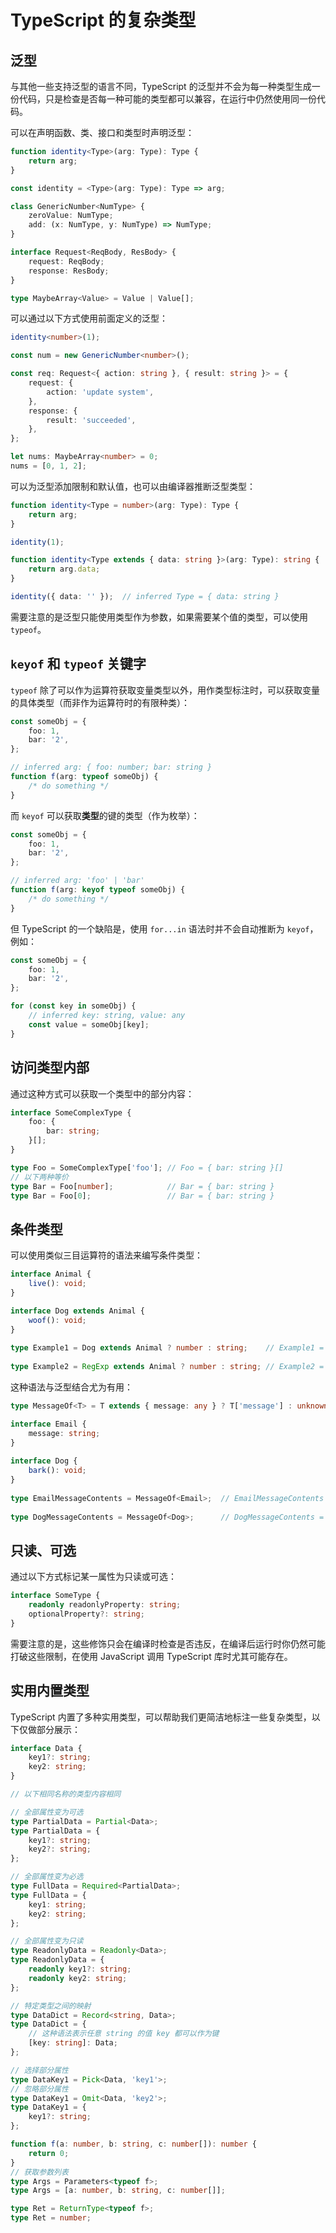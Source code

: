 # TypeScript 的复杂类型

## 泛型

与其他一些支持泛型的语言不同，TypeScript 的泛型并不会为每一种类型生成一份代码，只是检查是否每一种可能的类型都可以兼容，在运行中仍然使用同一份代码。

可以在声明函数、类、接口和类型时声明泛型：

```typescript
function identity<Type>(arg: Type): Type {
    return arg;
}

const identity = <Type>(arg: Type): Type => arg;

class GenericNumber<NumType> {
    zeroValue: NumType;
    add: (x: NumType, y: NumType) => NumType;
}

interface Request<ReqBody, ResBody> {
    request: ReqBody;
    response: ResBody;
}

type MaybeArray<Value> = Value | Value[];
```

可以通过以下方式使用前面定义的泛型：

```typescript
identity<number>(1);

const num = new GenericNumber<number>();

const req: Request<{ action: string }, { result: string }> = {
    request: {
        action: 'update system',
    },
    response: {
        result: 'succeeded',
    },
};

let nums: MaybeArray<number> = 0;
nums = [0, 1, 2];
```

可以为泛型添加限制和默认值，也可以由编译器推断泛型类型：

```typescript
function identity<Type = number>(arg: Type): Type {
    return arg;
}

identity(1);

function identity<Type extends { data: string }>(arg: Type): string {
    return arg.data;
}

identity({ data: '' });  // inferred Type = { data: string }
```

需要注意的是泛型只能使用类型作为参数，如果需要某个值的类型，可以使用 `typeof`。

## `keyof` 和 `typeof` 关键字

`typeof` 除了可以作为运算符获取变量类型以外，用作类型标注时，可以获取变量的具体类型（而非作为运算符时的有限种类）：

```typescript
const someObj = {
    foo: 1,
    bar: '2',
};

// inferred arg: { foo: number; bar: string }
function f(arg: typeof someObj) {
    /* do something */
}
```

而 `keyof` 可以获取**类型**的键的类型（作为枚举）：

```typescript
const someObj = {
    foo: 1,
    bar: '2',
};

// inferred arg: 'foo' | 'bar'
function f(arg: keyof typeof someObj) {
    /* do something */
}
```

但 TypeScript 的一个缺陷是，使用 `for...in` 语法时并不会自动推断为 `keyof`，例如：

```typescript
const someObj = {
    foo: 1,
    bar: '2',
};

for (const key in someObj) {
    // inferred key: string, value: any
    const value = someObj[key];
}
```

## 访问类型内部

通过这种方式可以获取一个类型中的部分内容：

```typescript
interface SomeComplexType {
    foo: {
        bar: string;
    }[];
}

type Foo = SomeComplexType['foo']; // Foo = { bar: string }[]
// 以下两种等价
type Bar = Foo[number];            // Bar = { bar: string }
type Bar = Foo[0];                 // Bar = { bar: string }
```

## 条件类型

可以使用类似三目运算符的语法来编写条件类型：

```typescript
interface Animal {
    live(): void;
}

interface Dog extends Animal {
    woof(): void;
}
 
type Example1 = Dog extends Animal ? number : string;    // Example1 = number
 
type Example2 = RegExp extends Animal ? number : string; // Example2 = string
```

这种语法与泛型结合尤为有用：

```typescript
type MessageOf<T> = T extends { message: any } ? T['message'] : unknown;

interface Email {
    message: string;
}
 
interface Dog {
    bark(): void;
}
 
type EmailMessageContents = MessageOf<Email>;  // EmailMessageContents = string
 
type DogMessageContents = MessageOf<Dog>;      // DogMessageContents = unknown
```

## 只读、可选

通过以下方式标记某一属性为只读或可选：

```typescript
interface SomeType {
    readonly readonlyProperty: string;
    optionalProperty?: string;
}
```

需要注意的是，这些修饰只会在编译时检查是否违反，在编译后运行时你仍然可能打破这些限制，在使用 JavaScript 调用 TypeScript 库时尤其可能存在。

## 实用内置类型

TypeScript 内置了多种实用类型，可以帮助我们更简洁地标注一些复杂类型，以下仅做部分展示：

```typescript
interface Data {
    key1?: string;
    key2: string;
}

// 以下相同名称的类型内容相同

// 全部属性变为可选
type PartialData = Partial<Data>;
type PartialData = {
    key1?: string;
    key2?: string;
};

// 全部属性变为必选
type FullData = Required<PartialData>;
type FullData = {
    key1: string;
    key2: string;
};

// 全部属性变为只读
type ReadonlyData = Readonly<Data>;
type ReadonlyData = {
    readonly key1?: string;
    readonly key2: string;
};

// 特定类型之间的映射
type DataDict = Record<string, Data>;
type DataDict = {
    // 这种语法表示任意 string 的值 key 都可以作为键
    [key: string]: Data;
};

// 选择部分属性
type DataKey1 = Pick<Data, 'key1'>;
// 忽略部分属性
type DataKey1 = Omit<Data, 'key2'>;
type DataKey1 = {
    key1?: string;
};

function f(a: number, b: string, c: number[]): number {
    return 0;
}
// 获取参数列表
type Args = Parameters<typeof f>;
type Args = [a: number, b: string, c: number[]];

type Ret = ReturnType<typeof f>;
type Ret = number;
```

